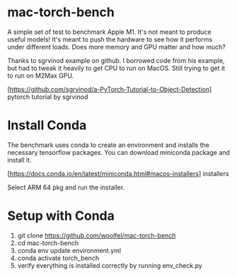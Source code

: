 # mac-torch-bench

A simple set of test to benchmark Apple M1. It's not meant to produce useful models! It's meant to push the hardware to see how it performs under different loads. Does more memory and GPU matter and how much?

Thanks to sgrvinod example on github. I borrowed code from his example, but had to tweak it heavily to get CPU to run on MacOS. Still trying to get it to run on M2Max GPU.

[https://github.com/sgrvinod/a-PyTorch-Tutorial-to-Object-Detection] pytorch tutorial by sgrvinod

# Install Conda

The benchmark uses conda to create an environment and installs the necessary tensorflow packages. You can download miniconda package and install it.

[https://docs.conda.io/en/latest/miniconda.html#macos-installers] installers

Select ARM 64 pkg and run the installer.

# Setup with Conda

1. git clone https://github.com/woolfel/mac-torch-bench
2. cd mac-torch-bench
3. conda env update environment.yml
4. conda activate torch_bench
5. verify everything is installed correctly by running env_check.py